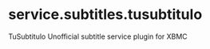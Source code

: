 service.subtitles.tusubtitulo
==============================
TuSubtitulo Unofficial subtitle service plugin for XBMC
